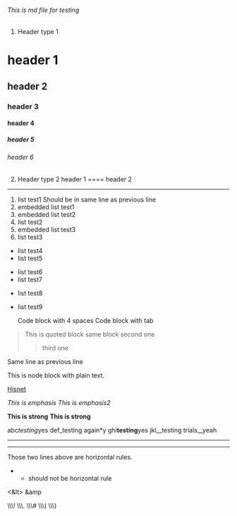 ###### This is md file for testing

1. Header type 1

# header 1
## header 2
### header 3
#### header 4
##### header 5
###### header 6

2. Header type 2
header 1
====
header 2
-----

1. list test1
Should be in same line as previous line
 1. embedded list test1
 2. embedded list test2
2. list test2
 1. embedded list test3
3. list test3
+ list test4
+ list test5
* list test6
* list test7
- list test8
- list test9


    Code block with 4 spaces
	Code block with tab

> This is quoted block
same block
> second one
>> third one


Same line as previous line

This is node block with plain text.



<a href = "hisnet.handong.edu">Hisnet</a>

*This is emphasis*
_This is emphasis2_

**This is strong**
__This is strong__

abc*testing*yes
def_testing again*y
ghi**testing**yes
jkl__testing trials__yeah


** ** **
* * * * *
Those two lines above are horizontal rules.

* * should not be horizontal rule

<&lt>
&amp

\\\\\\!
\\\\\\. \\\\\\#
\\\\\\( \\\\\\)
